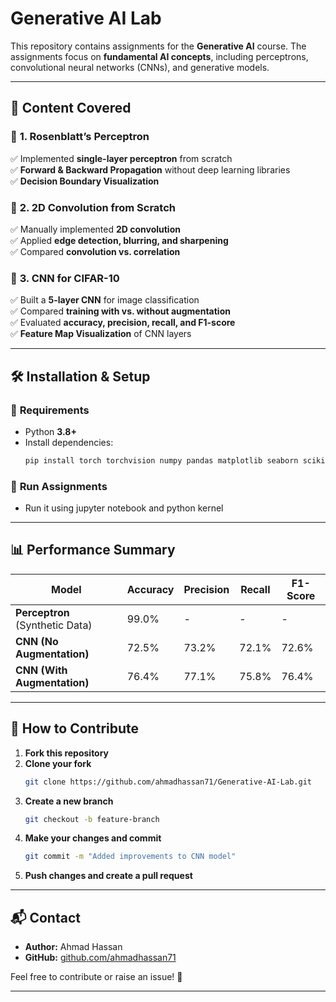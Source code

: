 
# Generative AI Lab

This repository contains assignments for the **Generative AI** course. The assignments focus on **fundamental AI concepts**, including perceptrons, convolutional neural networks (CNNs), and generative models.  

---

## 📖 **Content Covered**  

### 🔹 **1. Rosenblatt’s Perceptron**  
✅ Implemented **single-layer perceptron** from scratch  
✅ **Forward & Backward Propagation** without deep learning libraries  
✅ **Decision Boundary Visualization**  

### 🔹 **2. 2D Convolution from Scratch**  
✅ Manually implemented **2D convolution**  
✅ Applied **edge detection, blurring, and sharpening**  
✅ Compared **convolution vs. correlation**  

### 🔹 **3. CNN for CIFAR-10**  
✅ Built a **5-layer CNN** for image classification  
✅ Compared **training with vs. without augmentation**  
✅ Evaluated **accuracy, precision, recall, and F1-score**  
✅ **Feature Map Visualization** of CNN layers  

---

## 🛠 **Installation & Setup**  

### 📌 **Requirements**  
- Python **3.8+**  
- Install dependencies:  
  ```bash
  pip install torch torchvision numpy pandas matplotlib seaborn scikit-learn
  ```

### 📌 **Run Assignments**  
- Run it using jupyter notebook and python kernel

---

## 📊 **Performance Summary**  

| Model                  | Accuracy | Precision | Recall | F1-Score |
|------------------------|----------|----------|--------|----------|
| **Perceptron** (Synthetic Data) | 99.0% | - | - | - |
| **CNN (No Augmentation)** | 72.5% | 73.2% | 72.1% | 72.6% |
| **CNN (With Augmentation)** | 76.4% | 77.1% | 75.8% | 76.4% |

---

## 🤝 **How to Contribute**  

1. **Fork this repository**  
2. **Clone your fork**  
   ```bash
   git clone https://github.com/ahmadhassan71/Generative-AI-Lab.git
   ```
3. **Create a new branch**  
   ```bash
   git checkout -b feature-branch
   ```
4. **Make your changes and commit**  
   ```bash
   git commit -m "Added improvements to CNN model"
   ```
5. **Push changes and create a pull request**  

---

## 📬 **Contact**  

- **Author:** Ahmad Hassan  
- **GitHub:** [github.com/ahmadhassan71](https://github.com/ahmadhassan71)  

Feel free to contribute or raise an issue! 🚀  

---

